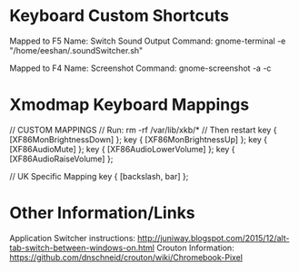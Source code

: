 Keyboard Custom Shortcuts
=========================
Mapped to F5
Name: Switch Sound Output
Command: gnome-terminal -e "/home/eeshan/.soundSwitcher.sh"

Mapped to F4
Name: Screenshot
Command: gnome-screenshot -a -c


Xmodmap Keyboard Mappings
=========================
<!--
  Inserted in line 63 in 'pc' file found here:
  /usr/share/X11/xkb/symbols
  Code inserted at the end of this block:
  default  partial alphanumeric_keys modifier_keys
  xkb_symbols "pc105" {
-->
// CUSTOM MAPPINGS
// Run: rm -rf /var/lib/xkb/*
// Then restart
key <FK06> { [XF86MonBrightnessDown] };
key <FK07> { [XF86MonBrightnessUp] };
key <FK08> { [XF86AudioMute] };
key <FK09> { [XF86AudioLowerVolume] };
key <FK10> { [XF86AudioRaiseVolume] };

// UK Specific Mapping
key <LSGT> { [backslash, bar] };


Other Information/Links
=======================
Application Switcher instructions: http://juniway.blogspot.com/2015/12/alt-tab-switch-between-windows-on.html
Crouton Information: https://github.com/dnschneid/crouton/wiki/Chromebook-Pixel
